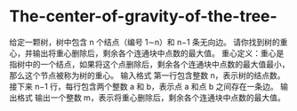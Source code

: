 # The-center-of-gravity-of-the-tree-
给定一颗树，树中包含 n 个结点（编号 1∼n）和 n−1 条无向边。  请你找到树的重心，并输出将重心删除后，剩余各个连通块中点数的最大值。  重心定义：重心是指树中的一个结点，如果将这个点删除后，剩余各个连通块中点数的最大值最小，那么这个节点被称为树的重心。  输入格式 第一行包含整数 n，表示树的结点数。  接下来 n−1 行，每行包含两个整数 a 和 b，表示点 a 和点 b 之间存在一条边。  输出格式 输出一个整数 m，表示将重心删除后，剩余各个连通块中点数的最大值。 
